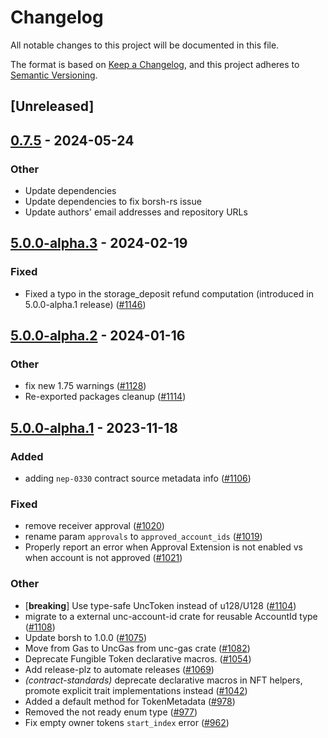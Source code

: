 # Changelog
All notable changes to this project will be documented in this file.

The format is based on [Keep a Changelog](https://keepachangelog.com/en/1.0.0/),
and this project adheres to [Semantic Versioning](https://semver.org/spec/v2.0.0.html).

## [Unreleased]

## [0.7.5](https://github.com/utnet-org/utility-sdk-rs/compare/unc-contract-standards-v0.7.4...unc-contract-standards-v0.7.5) - 2024-05-24

### Other
- Update dependencies
- Update dependencies to fix borsh-rs issue
- Update authors' email addresses and repository URLs

## [5.0.0-alpha.3](https://github.com/utnet-org/utility-sdk-rs/compare/unc-contract-standards-v5.0.0-alpha.2...unc-contract-standards-v5.0.0-alpha.3) - 2024-02-19

### Fixed
- Fixed a typo in the storage_deposit refund computation (introduced in 5.0.0-alpha.1 release) ([#1146](https://github.com/utnet-org/utility-sdk-rs/pull/1146))

## [5.0.0-alpha.2](https://github.com/utnet-org/utility-sdk-rs/compare/unc-contract-standards-v5.0.0-alpha.1...unc-contract-standards-v5.0.0-alpha.2) - 2024-01-16

### Other
- fix new 1.75 warnings ([#1128](https://github.com/utnet-org/utility-sdk-rs/pull/1128))
- Re-exported packages cleanup ([#1114](https://github.com/utnet-org/utility-sdk-rs/pull/1114))

## [5.0.0-alpha.1](https://github.com/utnet-org/utility-sdk-rs/compare/4.1.1...unc-contract-standards-v5.0.0-alpha.1) - 2023-11-18

### Added
- adding `nep-0330` contract source metadata info ([#1106](https://github.com/utnet-org/utility-sdk-rs/pull/1106))

### Fixed
- remove receiver approval ([#1020](https://github.com/utnet-org/utility-sdk-rs/pull/1020))
- rename param `approvals` to `approved_account_ids` ([#1019](https://github.com/utnet-org/utility-sdk-rs/pull/1019))
- Properly report an error when Approval Extension is not enabled vs when account is not approved ([#1021](https://github.com/utnet-org/utility-sdk-rs/pull/1021))

### Other
- [**breaking**] Use type-safe UncToken instead of u128/U128 ([#1104](https://github.com/utnet-org/utility-sdk-rs/pull/1104))
- migrate to a external unc-account-id crate for reusable AccountId type ([#1108](https://github.com/utnet-org/utility-sdk-rs/pull/1108))
- Update borsh to 1.0.0 ([#1075](https://github.com/utnet-org/utility-sdk-rs/pull/1075))
- Move from Gas to UncGas from unc-gas crate ([#1082](https://github.com/utnet-org/utility-sdk-rs/pull/1082))
- Deprecate Fungible Token declarative macros. ([#1054](https://github.com/utnet-org/utility-sdk-rs/pull/1054))
- Add release-plz to automate releases ([#1069](https://github.com/utnet-org/utility-sdk-rs/pull/1069))
- *(contract-standards)* deprecate declarative macros in NFT helpers, promote explicit trait implementations instead ([#1042](https://github.com/utnet-org/utility-sdk-rs/pull/1042))
- Added a default method for TokenMetadata ([#978](https://github.com/utnet-org/utility-sdk-rs/pull/978))
- Removed the not ready enum type ([#977](https://github.com/utnet-org/utility-sdk-rs/pull/977))
- Fix empty owner tokens `start_index` error ([#962](https://github.com/utnet-org/utility-sdk-rs/pull/962))
